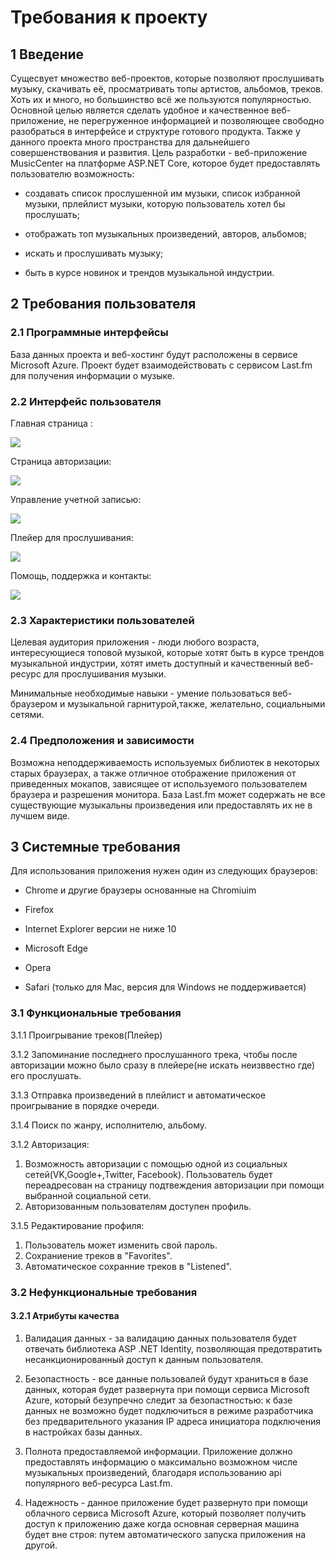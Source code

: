# Требования к проекту

## 1 Введение

Сущесвует множество веб-проектов, которые позволяют прослушивать музыку, скачивать её, просматривать топы артистов, альбомов, треков. Хоть их и много, но большинство всё же пользуются популярностью. Основной целью является сделать удобное и качественное веб-приложение, не перегруженное информацией и позволяющее свободно разобраться в интерфейсе и структуре готового продукта. Также у данного проекта много пространства для дальнейшего совершенствования и развития.
Цель разработки - веб-приложение MusicCenter на платформе ASP.NET Core, которое будет предоставлять пользователю возможность:

* создавать список прослушенной им музыки, список избранной музыки, прлейлист музыки, которую пользователь хотел бы прослушать;

* отображать топ музыкальных произведений, авторов, альбомов; 

* искать и прослушивать музыку;

* быть в курсе новинок и трендов музыкальной индустрии.
## 2 Требования пользователя

### 2.1 Программные интерфейсы

База данных проекта и веб-хостинг будут расположены в сервисе Microsoft Azure.
Проект будет взаимодействовать с сервисом Last.fm для получения информации о музыке.

### 2.2 Интерфейс пользователя


Главная страница :

![](https://github.com/artiom0724/MusicCenter/blob/master/Mockups/Home.PNG?raw=true)


Страница авторизации:

![](https://github.com/artiom0724/MusicCenter/blob/master/Mockups/Sign%20in.PNG?raw=true)



Управление учетной записью:

![](https://github.com/artiom0724/MusicCenter/blob/master/Mockups/Account.PNG?raw=true)


Плейер для прослушивания:

![](https://github.com/artiom0724/MusicCenter/blob/master/Mockups/Player.PNG?raw=true)


Помощь, поддержка и контакты:

![](https://github.com/artiom0724/MusicCenter/blob/master/Mockups/Help.PNG?raw=true)


### 2.3 Характеристики пользователей


Целевая аудитория приложения - люди любого возраста, интересующиеся топовой музыкой, которые хотят быть в курсе трендов музыкальной индустрии, хотят иметь доступный и качественный веб-ресурс для прослушивания музыки. 


Минимальные необходимые навыки - умение пользоваться веб-браузером и музыкальной гарнитурой,также, желательно, социальными сетями.


### 2.4 Предположения и зависимости

Возможна неподдерживаемость используемых библиотек в некоторых старых браузерах, а также отличное отображение приложения от приведенных мокапов, зависящее от используемого пользователем браузера и разрешения монитора.
База Last.fm может содержать не все существующие музыкальны произведения или предоставлять их не в лучшем виде.

## 3 Системные требования

Для использования приложения нужен один из следующих браузеров:

* Chrome и другие браузеры основанные на Chromiuim

* Firefox

* Internet Explorer версии не ниже 10

* Microsoft Edge 

* Opera 

* Safari (только для Mac, версия для Windows не поддерживается)
 

### 3.1 Функциональные требования
 
3.1.1 Проигрывание треков(Плейер)

3.1.2 Запоминание последнего прослушанного трека, чтобы после авторизации можно было сразу в плейере(не искать неизввестно где) его прослушать.

3.1.3 Отправка произведений в плейлист и автоматическое проигрывание в порядке очереди.

3.1.4 Поиск по жанру, исполнителю, альбому.

3.1.2 Авторизация:
1. Возможность авторизации с помощью одной из социальных сетей(VK,Google+,Twitter, Facebook). Пользователь будет переадресован на страницу подтвеждения авторизации при помощи выбранной социальной сети.
2. Авторизованным пользователям доступен профиль.

3.1.5 Редактирование профиля:
1. Пользователь может изменить свой пароль.
2. Сохраниение треков в "Favorites".
3. Автоматическое сохранние треков в "Listened".

### 3.2 Нефункциональные требования
 
#### 3.2.1 Атрибуты качества
1. Валидация данных - за валидацию данных пользователя будет отвечать библиотека ASP .NET Identity, 
   позволяющая предотвратить несанкционированный доступ к данным пользователя.
   
2. Безопастность - все данные пользовалей будут храниться в базе данных, которая будет развернута при помощи 
   сервиса Microsoft Azure, который безупречно следит за безопастностью: к базе данных не возможно будет 
   подключиться в режиме разработчика без предварительного указания IP адреса инициатора подключения в 
   настройках базы данных.

3. Полнота предоставляемой информации. Приложение должно предоставлять информацию о максимально возможном числе музыкальных произведений, благодаря использованию api популярного веб-ресурса Last.fm.

4. Надежность - данное приложение будет развернуто при помощи облачного сервиса Microsoft Azure, который 
   позволяет получить доступ к приложению даже когда основная серверная машина будет вне строя: путем 
   автоматического запуска приложения на другой.
